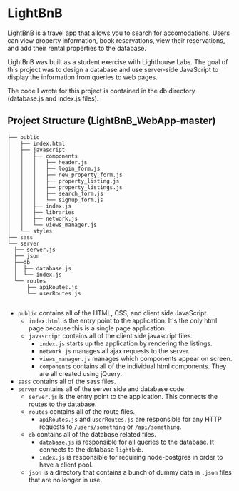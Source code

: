 # LightBnB

LightBnB is a travel app that allows you to search for accomodations. Users can view property information, book reservations, view their reservations, and add their rental properties to the database.

LightBnB was built as a student exercise with Lighthouse Labs. The goal of this project was to design a database and use server-side JavaScript to display the information from queries to web pages.

The code I wrote for this project is contained in the db directory (database.js and index.js files).

## Project Structure (LightBnB_WebApp-master)

```
├── public
│   ├── index.html
│   ├── javascript
│   │   ├── components 
│   │   │   ├── header.js
│   │   │   ├── login_form.js
│   │   │   ├── new_property_form.js
│   │   │   ├── property_listing.js
│   │   │   ├── property_listings.js
│   │   │   ├── search_form.js
│   │   │   └── signup_form.js
│   │   ├── index.js
│   │   ├── libraries
│   │   ├── network.js
│   │   └── views_manager.js
│   └── styles
├── sass
└── server
  ├── server.js
  ├── json
  ├──db
  │  ├── database.js
  │  └── index.js
  └── routes
      ├── apiRoutes.js
      └── userRoutes.js
  
```

* `public` contains all of the HTML, CSS, and client side JavaScript. 
  * `index.html` is the entry point to the application. It's the only html page because this is a single page application.
  * `javascript` contains all of the client side javascript files.
    * `index.js` starts up the application by rendering the listings.
    * `network.js` manages all ajax requests to the server.
    * `views_manager.js` manages which components appear on screen.
    * `components` contains all of the individual html components. They are all created using jQuery.
* `sass` contains all of the sass files. 
* `server` contains all of the server side and database code.
  * `server.js` is the entry point to the application. This connects the routes to the database.
  * `routes` contains all of the route files.
    * `apiRoutes.js` and `userRoutes.js` are responsible for any HTTP requests to `/users/something` or `/api/something`. 
  * `db` contains all of the database related files.
     * `database.js` is responsible for all queries to the database. It connects to the database `lightbnb`.
    * `index.js` is responsible for requiring node-postgres in order to have a client pool.
  * `json` is a directory that contains a bunch of dummy data in `.json` files that are no longer in use.
 